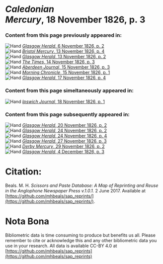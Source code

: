 # *Caledonian Mercury*, 18 November 1826, p. 3  
  
### Content from this page previously appeared in:  
![Hand](http://scissorsandpaste.net/wp-content/uploads/2017/06/smallhandpointer.png) [*Glasgow Herald*, 6 November 1826, p. 2](https://mhbeals.github.io/sap_html/Glasgow-Herald/Glasgow-Herald-6-November-1826-p-2)  
![Hand](http://scissorsandpaste.net/wp-content/uploads/2017/06/smallhandpointer.png) [*Bristol Mercury*, 13 November 1826, p. 4](https://mhbeals.github.io/sap_html/Bristol-Mercury/Bristol-Mercury-13-November-1826-p-4)  
![Hand](http://scissorsandpaste.net/wp-content/uploads/2017/06/smallhandpointer.png) [*Glasgow Herald*, 13 November 1826, p. 2](https://mhbeals.github.io/sap_html/Glasgow-Herald/Glasgow-Herald-13-November-1826-p-2)  
![Hand](http://scissorsandpaste.net/wp-content/uploads/2017/06/smallhandpointer.png) [*The Times*, 14 November 1826, p. 3](https://mhbeals.github.io/sap_html/The-Times/The-Times-14-November-1826-p-3)  
![Hand](http://scissorsandpaste.net/wp-content/uploads/2017/06/smallhandpointer.png) [*Aberdeen Journal*, 15 November 1826, p. 3](https://mhbeals.github.io/sap_html/Aberdeen-Journal/Aberdeen-Journal-15-November-1826-p-3)  
![Hand](http://scissorsandpaste.net/wp-content/uploads/2017/06/smallhandpointer.png) [*Morning Chronicle*, 15 November 1826, p. 1](https://mhbeals.github.io/sap_html/Morning-Chronicle/Morning-Chronicle-15-November-1826-p-1)  
![Hand](http://scissorsandpaste.net/wp-content/uploads/2017/06/smallhandpointer.png) [*Glasgow Herald*, 17 November 1826, p. 4](https://mhbeals.github.io/sap_html/Glasgow-Herald/Glasgow-Herald-17-November-1826-p-4)  
  
### Content from this page simeltaneously appeared in:  
![Hand](http://scissorsandpaste.net/wp-content/uploads/2017/06/smallhandpointer.png) [*Ipswich Journal*, 18 November 1826, p. 1](https://mhbeals.github.io/sap_html/Ipswich-Journal/Ipswich-Journal-18-November-1826-p-1)  
  
### Content from this page subsequently appeared in:  
![Hand](http://scissorsandpaste.net/wp-content/uploads/2017/06/smallhandpointer.png) [*Glasgow Herald*, 20 November 1826, p. 2](https://mhbeals.github.io/sap_html/Glasgow-Herald/Glasgow-Herald-20-November-1826-p-2)  
![Hand](http://scissorsandpaste.net/wp-content/uploads/2017/06/smallhandpointer.png) [*Glasgow Herald*, 24 November 1826, p. 2](https://mhbeals.github.io/sap_html/Glasgow-Herald/Glasgow-Herald-24-November-1826-p-2)  
![Hand](http://scissorsandpaste.net/wp-content/uploads/2017/06/smallhandpointer.png) [*Glasgow Herald*, 24 November 1826, p. 4](https://mhbeals.github.io/sap_html/Glasgow-Herald/Glasgow-Herald-24-November-1826-p-4)  
![Hand](http://scissorsandpaste.net/wp-content/uploads/2017/06/smallhandpointer.png) [*Glasgow Herald*, 27 November 1826, p. 3](https://mhbeals.github.io/sap_html/Glasgow-Herald/Glasgow-Herald-27-November-1826-p-3)  
![Hand](http://scissorsandpaste.net/wp-content/uploads/2017/06/smallhandpointer.png) [*Derby Mercury*, 29 November 1826, p. 2](https://mhbeals.github.io/sap_html/Derby-Mercury/Derby-Mercury-29-November-1826-p-2)  
![Hand](http://scissorsandpaste.net/wp-content/uploads/2017/06/smallhandpointer.png) [*Glasgow Herald*, 4 December 1826, p. 3](https://mhbeals.github.io/sap_html/Glasgow-Herald/Glasgow-Herald-4-December-1826-p-3)  


# Citation: 

Beals. M. H. *Scissors and Paste Database: A Map of Reprinting and Reuse in the Anglophone Newspaper Press v.1.0.1.* 2 June 2017. Available at [https://github.com/mhbeals/sap_reprints/](https://github.com/mhbeals/sap_reprints/). 

# Nota Bona

Bibliometric data is time consuming to produce but benefits us all. Please remember to cite or acknowledge this and any other bibliometric data you use in your research. All data is available CC-BY 4.0 at [https://github.com/mhbeals/sap_reprints](https://github.com/mhbeals/sap_reprints)